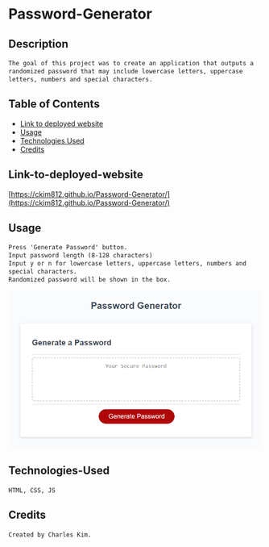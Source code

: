 # Password-Generator

## Description

```
The goal of this project was to create an application that outputs a randomized password that may include lowercase letters, uppercase letters, numbers and special characters.
```

## Table of Contents

- [Link to deployed website](#link-to-deployed-website)
- [Usage](#usage)
- [Technologies Used](#technologies-used)
- [Credits](#credits)

## Link-to-deployed-website

[https://ckim812.github.io/Password-Generator/](https://ckim812.github.io/Password-Generator/)

## Usage

```
Press 'Generate Password' button.
Input password length (8-128 characters)
Input y or n for lowercase letters, uppercase letters, numbers and special characters.
Randomized password will be shown in the box.
```

![alt text](./Password%20Generator%20Preview.png)

## Technologies-Used

```
HTML, CSS, JS
```

## Credits

```
Created by Charles Kim.
```